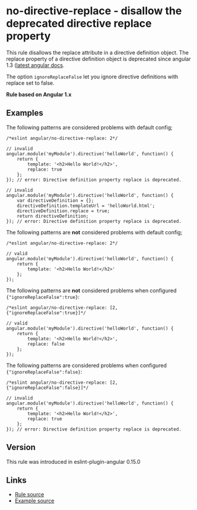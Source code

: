 <!-- WARNING: Generated documentation. Edit docs and examples in the rule and examples file ('rules/no-directive-replace.js', 'examples/no-directive-replace.js'). -->

# no-directive-replace - disallow the deprecated directive replace property

This rule disallows the replace attribute in a directive definition object.
The replace property of a directive definition object is deprecated since angular 1.3 ([latest angular docs](https://docs.angularjs.org/api/ng/service/$compile).

The option `ignoreReplaceFalse` let you ignore directive definitions with replace set to false.

**Rule based on Angular 1.x**

## Examples

The following patterns are considered problems with default config;

    /*eslint angular/no-directive-replace: 2*/

    // invalid
    angular.module('myModule').directive('helloWorld', function() {
        return {
            template: '<h2>Hello World!</h2>',
            replace: true
        };
    }); // error: Directive definition property replace is deprecated.

    // invalid
    angular.module('myModule').directive('helloWorld', function() {
        var directiveDefinition = {};
        directiveDefinition.templateUrl = 'helloWorld.html';
        directiveDefinition.replace = true;
        return directiveDefinition;
    }); // error: Directive definition property replace is deprecated.

The following patterns are **not** considered problems with default config;

    /*eslint angular/no-directive-replace: 2*/

    // valid
    angular.module('myModule').directive('helloWorld', function() {
        return {
            template: '<h2>Hello World!</h2>'
        };
    });

The following patterns are **not** considered problems when configured `{"ignoreReplaceFalse":true}`:

    /*eslint angular/no-directive-replace: [2,{"ignoreReplaceFalse":true}]*/

    // valid
    angular.module('myModule').directive('helloWorld', function() {
        return {
            template: '<h2>Hello World!</h2>',
            replace: false
        };
    });

The following patterns are considered problems when configured `{"ignoreReplaceFalse":false}`:

    /*eslint angular/no-directive-replace: [2,{"ignoreReplaceFalse":false}]*/

    // invalid
    angular.module('myModule').directive('helloWorld', function() {
        return {
            template: '<h2>Hello World!</h2>',
            replace: true
        };
    }); // error: Directive definition property replace is deprecated.

## Version

This rule was introduced in eslint-plugin-angular 0.15.0

## Links

* [Rule source](../rules/no-directive-replace.js)
* [Example source](../examples/no-directive-replace.js)
